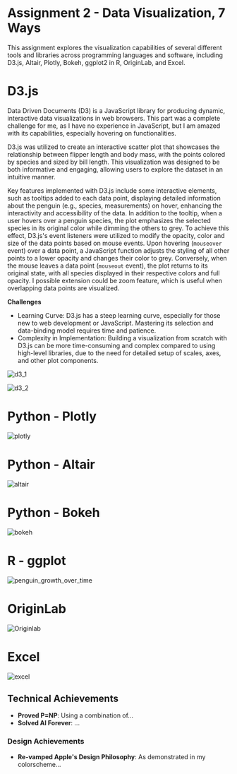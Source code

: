 Assignment 2 - Data Visualization, 7 Ways  
===
This assignment explores the visualization capabilities of several different tools and libraries across programming languages and software, including D3.js, Altair, Plotly, Bokeh, ggplot2 in R, OriginLab, and Excel.

# D3.js
Data Driven Documents (D3) is a JavaScript library for producing dynamic, interactive data visualizations in web browsers. This part was a complete challenge for me, as I have no experience in JavaScript, but I am amazed with its capabilities, especially hovering on functionalities.

D3.js was utilized to create an interactive scatter plot that showcases the relationship between flipper length and body mass, with the points colored by species and sized by bill length. This visualization was designed to be both informative and engaging, allowing users to explore the dataset in an intuitive manner.

Key features implemented with D3.js include some interactive elements, such as tooltips added to each data point, displaying detailed information about the penguin (e.g., species, measurements) on hover, enhancing the interactivity and accessibility of the data. In addition to the tooltip, when a user hovers over a penguin species, the plot emphasizes the selected species in its original color while dimming the others to grey. To achieve this effect, D3.js's event listeners were utilized to modify the opacity, color and size of the data points based on mouse events. Upon hovering (`mouseover` event) over a data point, a JavaScript function adjusts the styling of all other points to a lower opacity and changes their color to grey. Conversely, when the mouse leaves a data point (`mouseout` event), the plot returns to its original state, with all species displayed in their respective colors and full opacity. I possible extension could be zoom feature, which is useful when overlapping data points are visualized.

**Challenges**
- Learning Curve: D3.js has a steep learning curve, especially for those new to web development or JavaScript. Mastering its selection and data-binding model requires time and patience.
- Complexity in Implementation: Building a visualization from scratch with D3.js can be more time-consuming and complex compared to using high-level libraries, due to the need for detailed setup of scales, axes, and other plot components.

![d3_1](img/d3_1.png)

![d3_2](img/d3_2.png)

# Python - Plotly
![plotly](img/plotly.png)

# Python - Altair
![altair](img/altair.png)
# Python - Bokeh
![bokeh](img/bokeh.png)
# R - ggplot
![penguin_growth_over_time](img/penguin_growth_over_time.gif)
# OriginLab
![Originlab](img/Originlab.png)

# Excel
![excel](img/excel.png)

## Technical Achievements
- **Proved P=NP**: Using a combination of...
- **Solved AI Forever**: ...

### Design Achievements
- **Re-vamped Apple's Design Philosophy**: As demonstrated in my colorscheme...
